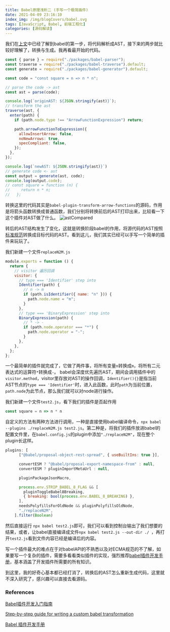 ```yaml
---
title: Babel原理浅析二 (手写一个极简插件)
date: 2021-04-09 23:16:10
index_img: /img/blogCovers/babel.svg
tags: [JavaScript, Babel, 前端工程化]
categories: [源码解读]
---
```


我们在[上文](https://luoluoqinghuan.cn/2021/04/01/howBabelWork_parser/)中已经了解到babel的第一步，将代码解析成AST，接下来的两步就比较好理解了，转换与生成。我再看最开始的代码。

```javascript
const { parse } = require("./packages/babel-parser");
const traverse = require("./packages/babel-traverse").default;
const generate = require("./packages/babel-generator").default;

const code = "const square = n => n * n";

// parse the code -> ast
const ast = parse(code);

console.log(`originAST: ${JSON.stringify(ast)}`);
// transform the ast
traverse(ast, {
  enter(path) {
    if (path.node.type !== "ArrowFunctionExpression") return;

    path.arrowFunctionToExpression({
      allowInsertArrow: false,
      noNewArrows: true,
      specCompliant: false,
    });
  },
});

console.log(`newAST: ${JSON.stringify(ast)}`)
// generate code <- ast
const output = generate(ast, code);
console.log(output.code);
// const square = function (n) {
//     return n * n;
//   };
```

转换这里的代码其实是`babel-plugin-transform-arrow-functions`的源码，作用是将箭头函数转换成普通函数，我们分别将转换前后的AST打印出来，比较看一下这个插件对AST做了什么。
![astCompared](https://p6-juejin.byteimg.com/tos-cn-i-k3u1fbpfcp/408772caac94408eb086119c22020f6c~tplv-k3u1fbpfcp-watermark.image?)

转后的AST结构发生了变化，这就是转换阶段babel的作用，将源代码的AST按照[标准规范](https://github.com/estree/estree)转换成目标代码的AST。看到这儿，我们其实已经可以手写一个简单的插件来玩玩了。

我们新建一个文件`replaceN2M.js`
```javascript
module.exports = function () {
  return {
    // visitor 遍历回调
    visitor: {
      // type === 'Identifier' step into
      Identifier(path) {
        // n -> m
        if (path.isIdentifier({ name: "n" })) {
          path.node.name = "m";
        }
      },
      // type === 'BinaryExpression' step into
      BinaryExpression(path) {
        // * -> -
        if (path.node.operator === "*") {
          path.node.operator = "-";
        }
      },
    },
  };
};
```
一个最简单的插件就完成了，它做了两件事，将所有变量`n`转换成`m`，将所有二元表达式的运算符`*`转换成`-`。
babel会深度优先遍历AST，期间会调用插件中的`visitor.method`，visitor里存放对AST的操作回调，`Identifier(){}`是指当前AST节点的`type === 'Identifier'`时，进入此函数，此时`path`为当前位置，`path.node`为此节点，那么我们就可以对node进行操作。

我们新建一个文件`test2.js`，看下我们的插件是否起作用
```javascript
const square = n => n * n
```

自定义的方法有两种方法进行调用，一种是直接使用babel编译命令，`npx babel --plugins ./replaceN2M.js test2.js`。第二种是，将我们的插件放进babel的配置文件里，在`babel.config.js`的plugin中添加`"./replaceN2M"`，现在整个plugin长这样。
```javascript
plugins: [
      ["@babel/proposal-object-rest-spread", { useBuiltIns: true }],

      convertESM ? "@babel/proposal-export-namespace-from" : null,
      convertESM ? pluginImportMetaUrl : null,

      pluginPackageJsonMacro,

      process.env.STRIP_BABEL_8_FLAG && [
        pluginToggleBabel8Breaking,
        { breaking: bool(process.env.BABEL_8_BREAKING) },
      ],
      needsPolyfillsForOldNode && pluginPolyfillsOldNode,
      "./replaceN2M",
    ].filter(Boolean)
```
然后直接运行 `npx babel test2.js`即可，我们可以看到控制台输出了我们想要的结果，或者，让babel直接编译成文件`npx babel test2.js --out-dir ./ `，再打开`test2.js`看到文件内容已经是编译后的内容。

写一个插件最大的难点在于对babelAPI的不熟悉以及对ECMA规范的不了解，如果要写一个复杂的插件，需要多看看类似插件的实现，强烈推荐[babel插件开发手册](https://github.com/jamiebuilds/babel-handbook/blob/master/translations/en/plugin-handbook.md#paths)，基本涵盖了开发插件所需要的所有知识。

到这里，我的好奇心基本都已经打消了，转换后的AST怎么重新生成代码，这里就不深入研究了，感兴趣可以直接去看源码。
### References

[Babel插件开发入门指南](https://www.cnblogs.com/chyingp/p/how-to-write-a-babel-plugin.html)

[Step-by-step guide for writing a custom babel transformation](https://lihautan.com/step-by-step-guide-for-writing-a-babel-transformation/)

[Babel 插件开发手册](https://github.com/jamiebuilds/babel-handbook/blob/master/translations/en/plugin-handbook.md)